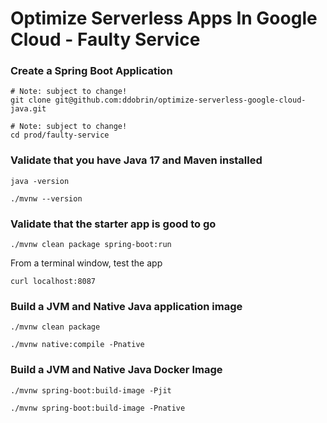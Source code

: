 # Optimize Serverless Apps In Google Cloud - Faulty Service

### Create a Spring Boot Application

```
# Note: subject to change!
git clone git@github.com:ddobrin/optimize-serverless-google-cloud-java.git

# Note: subject to change!
cd prod/faulty-service
```

### Validate that you have Java 17 and Maven installed
```shell
java -version

./mvnw --version
```

### Validate that the starter app is good to go
```
./mvnw clean package spring-boot:run
```

From a terminal window, test the app
```
curl localhost:8087
```

### Build a JVM and Native Java application image
```
./mvnw clean package 

./mvnw native:compile -Pnative
```

### Build a JVM and Native Java Docker Image
```
./mvnw spring-boot:build-image -Pjit

./mvnw spring-boot:build-image -Pnative
```